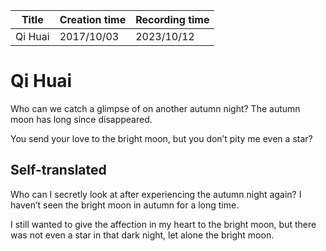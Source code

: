 | Title   | Creation time | Recording time |
| ------- | ------------- | -------------- |
| Qi Huai | 2017/10/03    | 2023/10/12     |

# Qi Huai

Who can we catch a glimpse of on another autumn night? The autumn moon has long since disappeared.

You send your love to the bright moon, but you don’t pity me even a star?

## Self-translated

Who can I secretly look at after experiencing the autumn night again? I haven’t seen the bright moon in autumn for a long time.

I still wanted to give the affection in my heart to the bright moon, but there was not even a star in that dark night, let alone the bright moon.

